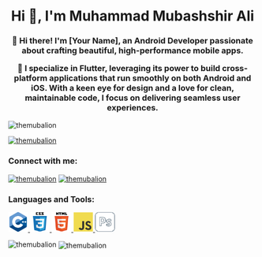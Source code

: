 <h1 align="center">Hi 👋, I'm Muhammad Mubashshir Ali</h1>
<h3 align="center">👋 Hi there! I'm [Your Name], an Android Developer passionate about crafting beautiful, high-performance mobile apps.

🌱 I specialize in Flutter, leveraging its power to build cross-platform applications that run smoothly on both Android and iOS. With a keen eye for design and a love for clean, maintainable code, I focus on delivering seamless user experiences.</h3>

<p align="left"> <img src="https://komarev.com/ghpvc/?username=themubalion&label=Profile%20views&color=0e75b6&style=flat" alt="themubalion" /> </p>

<p align="left"> <a href="https://github.com/ryo-ma/github-profile-trophy"><img src="https://github-profile-trophy.vercel.app/?username=themubalion" alt="themubalion" /></a> </p>

<h3 align="left">Connect with me:</h3>
<p align="left">
<a href="https://twitter.com/themubalion" target="blank"><img align="center" src="https://raw.githubusercontent.com/rahuldkjain/github-profile-readme-generator/master/src/images/icons/Social/twitter.svg" alt="themubalion" height="30" width="40" /></a>
<a href="https://instagram.com/themubalion" target="blank"><img align="center" src="https://raw.githubusercontent.com/rahuldkjain/github-profile-readme-generator/master/src/images/icons/Social/instagram.svg" alt="themubalion" height="30" width="40" /></a>
</p>

<h3 align="left">Languages and Tools:</h3>
<p align="left"> <a href="https://www.w3schools.com/cpp/" target="_blank" rel="noreferrer"> <img src="https://raw.githubusercontent.com/devicons/devicon/master/icons/cplusplus/cplusplus-original.svg" alt="cplusplus" width="40" height="40"/> </a> <a href="https://www.w3schools.com/css/" target="_blank" rel="noreferrer"> <img src="https://raw.githubusercontent.com/devicons/devicon/master/icons/css3/css3-original-wordmark.svg" alt="css3" width="40" height="40"/> </a> <a href="https://www.w3.org/html/" target="_blank" rel="noreferrer"> <img src="https://raw.githubusercontent.com/devicons/devicon/master/icons/html5/html5-original-wordmark.svg" alt="html5" width="40" height="40"/> </a> <a href="https://developer.mozilla.org/en-US/docs/Web/JavaScript" target="_blank" rel="noreferrer"> <img src="https://raw.githubusercontent.com/devicons/devicon/master/icons/javascript/javascript-original.svg" alt="javascript" width="40" height="40"/> </a> <a href="https://www.photoshop.com/en" target="_blank" rel="noreferrer"> <img src="https://raw.githubusercontent.com/devicons/devicon/master/icons/photoshop/photoshop-line.svg" alt="photoshop" width="40" height="40"/> </a> </p>

<p><img align="left" src="https://github-readme-stats.vercel.app/api/top-langs?username=themubalion&show_icons=true&locale=en&layout=compact" alt="themubalion" /></p>

<p>&nbsp;<img align="center" src="https://github-readme-stats.vercel.app/api?username=themubalion&show_icons=true&locale=en" alt="themubalion" /></p>

